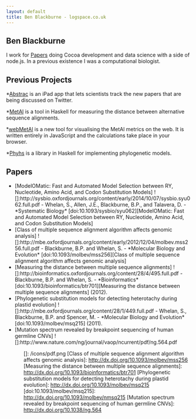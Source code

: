 ```yaml
---
layout: default
title: Ben Blackburne - logspace.co.uk
---
```


Ben Blackburne
--------------

I work for [Papers] doing Cocoa development and data science with a side of node.js. In a previous existence I was a computational biologist.

Previous Projects
-----------------

*[Abstrac] is an iPad app that lets scientists track the new papers that are being discussed on Twitter.

*[MetAl] is a tool in Haskell for measuring the distance between alternative sequence alignments.

*[webMetAl] is a new tool for visualising the MetAl metrics on the web. It is written entirely in JavaScript and the calculations take place in your browser.

*[Phyhs] is a library in Haskell for implementing phylogenetic models.

Papers
------

<ul>
<li>
[ModelOMatic: Fast and Automated Model Selection between RY, Nucleotide, Amino Acid, and Codon Substitution Models] ![]:http://sysbio.oxfordjournals.org/content/early/2014/10/07/sysbio.syu062.full.pdf
-   Whelan, S., Allen, J.E., Blackburne, B.P., and Talavera, D.
-   *Systematic Biology* [doi:10.1093/sysbio/syu062][ModelOMatic: Fast and Automated Model Selection between RY, Nucleotide, Amino Acid, and Codon Substitution Models]

</li>
<li>
[Class of multiple sequence alignment algorithm affects genomic analysis] ![]:http://mbe.oxfordjournals.org/content/early/2012/12/04/molbev.mss256.full.pdf
-   Blackburne, B.P. and Whelan, S.
-   *Molecular Biology and Evolution* [doi:10.1093/molbev/mss256][Class of multiple sequence alignment algorithm affects genomic analysis]

</li>
<li>
[Measuring the distance between multiple sequence alignments] ![]:http://bioinformatics.oxfordjournals.org/content/28/4/495.full.pdf
-   Blackburne, B.P. and Whelan, S.
-   *Bioinformatics* [doi:10.1093/bioinformatics/btr701][Measuring the distance between multiple sequence alignments] (2012).

</li>
<li>
[Phylogenetic substitution models for detecting heterotachy during plastid evolution] ![]:http://mbe.oxfordjournals.org/content/28/1/449.full.pdf
-   Whelan, S., Blackburne, B.P. and Spencer, M.
-   *Molecular Biology and Evolution* [doi:10.1093/molbev/msq215] (2011).

</li>
<li>
[Mutation spectrum revealed by breakpoint sequencing of human germline CNVs] ![]:http://www.nature.com/ng/journal/vaop/ncurrent/pdf/ng.564.pdf
<ul>

  [Papers]: http://papersapp.com/
  [Abstrac]: http://www.abstrac.net/
  [MetAl]: http://kumiho.smith.man.ac.uk/whelan/software/metal/
  [webMetAl]: http://webmetal.org/
  [Phyhs]: https://github.com/benb/EvoHaskell/
  [ModelOMatic: Fast and Automated Model Selection between RY, Nucleotide, Amino Acid, and Codon Substitution Models]: http://dx.doi.org/10.1093/sysbio/syu062
  []: /icons/pdf.png
  [Class of multiple sequence alignment algorithm affects genomic analysis]: http://dx.doi.org/10.1093/molbev/mss256
  [Measuring the distance between multiple sequence alignments]: http://dx.doi.org/10.1093/bioinformatics/btr701
  [Phylogenetic substitution models for detecting heterotachy during plastid evolution]: http://dx.doi.org/10.1093/molbev/msq215
  [doi:10.1093/molbev/msq215]: http://dx.doi.org/10.1093/molbev/nmsq215
  [Mutation spectrum revealed by breakpoint sequencing of human germline CNVs]: http://dx.doi.org/10.1038/ng.564


